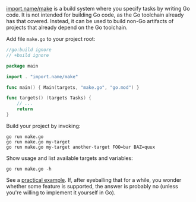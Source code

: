 [import.name/make](https://pkg.go.dev/import.name/make) is a build system where
you specify tasks by writing Go code.  It is not intended for building Go code,
as the Go toolchain already has that covered.  Instead, it can be used to build
non-Go artifacts of projects that already depend on the Go toolchain.

Add file `make.go` to your project root:

```go
//go:build ignore
// +build ignore

package main

import . "import.name/make"

func main() { Main(targets, "make.go", "go.mod") }

func targets() (targets Tasks) {
	// ...
	return
}
```

Build your project by invoking:

	go run make.go
	go run make.go my-target
	go run make.go my-target another-target FOO=bar BAZ=quux

Show usage and list available targets and variables:

	go run make.go -h

See a [practical example](https://github.com/gate-computer/gate/blob/master/make.go).
If, after eyeballing that for a while, you wonder whether some feature is
supported, the answer is probably no (unless you're willing to implement it
yourself in Go).

